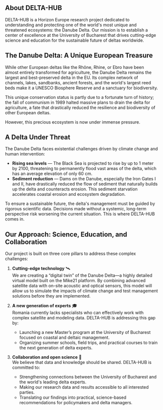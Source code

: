 ## About DELTA-HUB

DELTA-HUB is a Horizon Europe research project dedicated to understanding and protecting one of the world's most unique and threatened ecosystems: the Danube Delta. Our mission is to establish a center of excellence at the University of Bucharest that drives cutting-edge science and education for the sustainable future of deltas worldwide.

## The Danube Delta: A Unique European Treasure

While other European deltas like the Rhône, Rhine, or Ebro have been almost entirely transformed for agriculture, the Danube Delta remains the largest and best-preserved delta in the EU. Its complex network of channels, lakes, sandbanks, ancient forests, and the world's largest reed beds make it a UNESCO Biosphere Reserve and a sanctuary for biodiversity.

This unique conservation status is partly due to a fortunate turn of history; the fall of communism in 1989 halted massive plans to drain the delta for agriculture, a fate that drastically reduced the resilience and biodiversity of other European deltas.

However, this precious ecosystem is now under immense pressure.

## A Delta Under Threat

The Danube Delta faces existential challenges driven by climate change and human intervention:

- **Rising sea levels** — The Black Sea is projected to rise by up to 1 meter by 2100, threatening to permanently flood vast areas of the delta, which has an average elevation of only 60 cm.
- **Sediment reduction** — Dams on the Danube, especially the Iron Gates I and II, have drastically reduced the flow of sediment that naturally builds up the delta and counteracts erosion. This sediment starvation accelerates coastal erosion and ecosystem degradation.

To ensure a sustainable future, the delta's management must be guided by rigorous scientific data. Decisions made without a systemic, long-term perspective risk worsening the current situation. This is where DELTA-HUB comes in.

## Our Approach: Science, Education, and Collaboration

Our project is built on three core pillars to address these complex challenges:

1. **Cutting-edge technology** 🛰️  
   We are creating a “digital twin” of the Danube Delta—a highly detailed virtual model built on the Mike21 platform. By combining advanced satellite data with on-site acoustic and optical sensors, this model will allow us to simulate the impacts of climate change and test management solutions before they are implemented.

2. **A new generation of experts** 🎓  
   Romania currently lacks specialists who can effectively work with complex satellite and modeling data. DELTA-HUB is addressing this gap by:
   - Launching a new Master’s program at the University of Bucharest focused on coastal and deltaic management.
   - Organizing summer schools, field trips, and practical courses to train the next generation of delta experts.

3. **Collaboration and open science** 🤝  
   We believe that data and knowledge should be shared. DELTA-HUB is committed to:
   - Strengthening connections between the University of Bucharest and the world's leading delta experts.
   - Making our research data and results accessible to all interested parties.
   - Translating our findings into practical, science-based recommendations for policymakers and delta managers.
